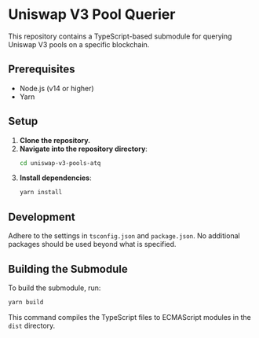 # Uniswap V3 Pool Querier

This repository contains a TypeScript-based submodule for querying Uniswap V3 pools on a specific blockchain.

## Prerequisites

- Node.js (v14 or higher)
- Yarn

## Setup

1. **Clone the repository.**
2. **Navigate into the repository directory**:
   ```sh
   cd uniswap-v3-pools-atq
   ```
3. **Install dependencies**:
   ```sh
   yarn install
   ```

## Development

Adhere to the settings in `tsconfig.json` and `package.json`. No additional packages should be used beyond what is specified.

## Building the Submodule

To build the submodule, run:

```sh
yarn build
```

This command compiles the TypeScript files to ECMAScript modules in the `dist` directory.